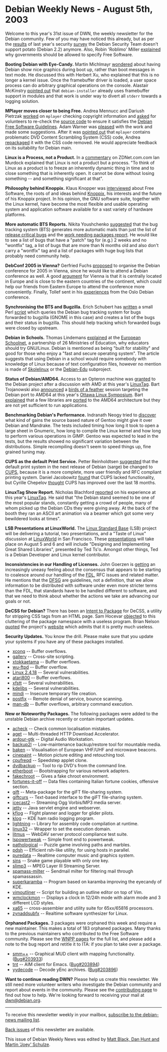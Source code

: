 
Debian Weekly News - August 5th, 2003
=====================================


Welcome to this year's 31st issue of DWN, the weekly newsletter for the
Debian community. Few of you may have noticed this already, but as per the [results](https://lists.debian.org/debian-devel-announce-0302/msg00010.html) of last year's security [survey](https://lists.debian.org/debian-devel-announce-0211/msg00001.html) the Debian Security Team doesn't support potato (Debian 2.2)
anymore. Also, Robin 'Roblimo' Miller [explained](http://www.newsforge.com/newsforge/03/07/19/1713232.shtml)
why governments should be allowed to specify Free Software.


**Booting Debian with Eye-Candy.** Martin Michlmayr [wondered](https://lists.debian.org/debian-boot-0307/msg00471.html)
about having Debian show nice graphics during boot up, rather than boot
messages in text mode. He discussed this with Herbert Xu, who explained that
this is no longer a kernel issue. Once the framebuffer driver is loaded, a
user space process can do arbitrary graphical operations on the console.
Alastair McKinstry [pointed
out](https://lists.debian.org/debian-boot-0307/msg00479.html) that `debian-installer` already uses framebuffer support
in modules and that work is under way to divert all `stderr`
towards a logging solution.


**MPlayer moves closer to being Free.** Andrea Mennucc and
Dariush Pietrzak [worked](https://lists.debian.org/debian-legal-0307/msg00243.html)
on `mplayer` checking copyright information and [asked](https://lists.debian.org/debian-legal-0307/msg00241.html)
for volunteers to re-check the [source code](http://tonelli.sns.it/pub/mplayer) to ensure it
satisfies the [Debian Free
Software Guidelines](https://www.debian.org/social_contract#guidelines). Adam Warner was [pleased](https://lists.debian.org/debian-legal-0307/msg00246.html)
with the work and made some suggestions. After it was [pointed
out](https://lists.debian.org/debian-devel-0307/msg01827.html) that `mplayer` contains problematic DVD Content Scrambling
System (CSS) code, Andrea [repackaged](https://lists.debian.org/debian-legal-0307/msg00283.html)
it with the CSS code removed. He would appreciate feedback on its
suitability for Debian main.


**Linux is a Process, not a Product.** In a [commentary](http://zdnet.com.com/2100-1107_2-5057755.html) on
ZDNet.com.com Ian Murdock explained that Linux is not a
product but a process. "To think of Linux as a product is to freeze an
inherently dynamic thing in time and to close something that is
inherently open. It cannot be done without losing something -- and
something significant at that".


**Philosophy behind Knoppix.** Klaus Knopper was [interviewed](http://www.pctechtalk.com/view.php?id=1239)
about Free Software, the roots of and ideas behind [Knoppix](http://www.knopper.net/knoppix/), his interests and the
future of his Knoppix project. In his opinion, the GNU software suite,
together with the Linux kernel, have become the most flexible and usable
operating system and application software available for a vast variety of
hardware platforms.


**More automatic BTS Reports.** Nikita Youshchenko [suggested](https://lists.debian.org/debian-devel-0307/msg02168.html)
that the bug tracking system (BTS) generates more automatic mails than just the
list of [release critical bugs](https://lists.debian.org/debian-devel-announce-0307/msg00012.html) and the [work
needing packages report](https://lists.debian.org/debian-devel-announce-0307/msg00011.html). He would like to see a list of bugs that have a
"patch" tag for (e.g.) 2 weeks and no "wontfix" tag, a list of bugs that are
more than N months old and also don't carry a "wontfix" tag and a list of
packages with huge bug lists that probably need community help.


**DebConf 2005 in Vienna?** Gerfried Fuchs [proposed](https://lists.debian.org/debian-devel-0307/msg02189.html) to
organise the Debian conference for 2005 in Vienna, since he would like to
attend a Debian conference as well. A good [argument](https://lists.debian.org/debian-devel-0307/msg02226.html)
for Vienna is that it is centrally located in Europe and is close to the eastern
countries of the continent, which could help our friends from Eastern Europe
to attend the conference more conveniently. Finally, Tollef sent in his [experiences](https://lists.debian.org/debian-devel-0307/msg02284.html)
from the Oslo Debian conference.


**Synchronising the BTS and Bugzilla.** Erich Schubert has [written](https://lists.debian.org/debian-devel-0307/msg02212.html) a
small Perl [script](https://people.debian.org/~erich/debugzilla-html.pl.renamed.txt) which queries the Debian bug tracking system for bugs forwarded to
bugzilla (GNOME in this case) and creates a list of the bugs and their status in
bugzilla. This should help tracking which forwarded bugs were closed by
upstream.


**Debian in Schools.** Thomas Lindemans [explained](http://news.eun.org/eun.org2/eun/en/_News_search_news/content.cfm?ov=28498&lang=en&id_area=109) at the [European Schoolnet](http://www.eun.org/eun.org2/eun/en/index_eun_corporate.cfm), a partnership of 26 Ministries of Education, why
educators should try GNU/Linux. Debian is mentioned as being
"built for stability" and good for those who enjoy a "fast and secure
operating system". The article suggests that using Debian in a school would
require somebody with knowledge of Linux because of text configuration files,
however no mention is made of [Skolelinux](http://www.skolelinux.no/) or the [Debian-Edu](https://wiki.debian.org/DebianEdu) subproject.


**Status of Debian/AMD64.** Access to an Opteron machine was
[granted](https://lists.debian.org/debian-x86-64-0307/msg00029.html)
to the Debian project after a discussion with AMD at this year's [LinuxTag](http://www.linuxtag.org/). Bart Trojanowski also [announced](https://lists.debian.org/debian-x86-64-0307/msg00007.html)
a [birds of a feather](http://www.linuxsymposium.org/2003/view_abstract.php?talk=192) session targeting the Debian port to AMD64 at this
year's [Ottawa Linux
Symposium](http://www.linuxsymposium.org/2003/). Bart [explained](https://lists.debian.org/debian-x86-64-0307/msg00041.html)
that a few libraries are [ported](http://jukie.net/~bart/debian/amd64/)
to the AMD64 architecture but they are not yet sufficient to run
applications.


**Benchmarking Debian's Performance.** Indranath Neogy tried
to [discover](http://articles.linmagau.org/modules.php?op=modload&name=Sections&file=index&req=viewarticle&artid=227&page=1)
what kind of gains the source based nature of Gentoo might give it over
Debian and Mandrake. The tests included timing how
long it took to open a large sheet in Gnumeric, how long to compile the Linux
kernel and how long to perform various operations in GIMP. Gentoo was
expected to lead in the tests, but the results showed no significant
variation between the distributions. Simple recompiling doesn't seem to speed
things up, fine grained tuning may.


**CUPS as the default Print Service.** Petter Reinholdtsen [suggested](https://lists.debian.org/debian-devel-0307/msg02384.html)
that the default print system in the next release of Debian (sarge) be
changed to [CUPS](http://www.cups.org), because it is a more
complete, more user friendly and RFC compliant printing system. Daniel
Jacobowitz [found](https://lists.debian.org/debian-devel-0307/msg02385.html)
that CUPS lacked functionality, but Cyrille Chepelov [thought](https://lists.debian.org/debian-devel-0307/msg02387.html)
CUPS has improved over the last 18 months.


**LinuxTag Show Report.** Nicholas Blachford  [reported](http://www.osnews.com/story.php?news_id=4185) on his experience at
this year's [LinuxTag](http://www.linuxtag.org/). He said that
"the Debian stand seemed to be one of the most popular stands,
constantly getting a crowd of people, many of whom picked up the Debian CDs they were
giving away. At the back of the booth they ran an ASCII art animation via a
beamer which got some very bewildered looks at times".


**LSB Presentations at LinuxWorld.** The [Linux Standard Base](http://www.linuxbase.org/) (LSB) project will
be delivering a tutorial, two presentations, and a "Taste of Linux"
discussion at [LinuxWorld](http://www.linuxworldexpo.com/linuxworldny03/V40/index.cvn)
in San Francisco. These [presentations](http://www.linuxbase.org/modules.php?name=News&file=article&sid=21)
will take place on August 5 and 6 and will include "Designing and
Implementing Great Shared Libraries", presented by Ted Ts'o. Amongst other
things, Ted is a Debian Developer and Linux kernel contributor.


**Inconsistencies in our Handling of Licenses.** John Goerzen is
[getting](https://lists.debian.org/debian-legal-0307/msg00338.html)
an increasingly uneasy feeling about the consensus that appears to be starting
to coalesce around our handling of the [FDL](https://www.gnu.org/copyleft/fdl.html), RFC issues and related
matter. He mentions that the [DFSG](https://www.debian.org/social_contract#guidelines) are guidelines, not a definition, that we allow information to be
distributed with software under even more stricter terms than the FDL, that
standards have to be handled different to software, and that we need to think
about whether the actions we take are advancing our goals or not.


**DeCSS for Debian?** There has been an [Intent to
Package](https://lists.debian.org/debian-devel-0307/msg02296.html) for DeCSS, a utility for stripping CSS tags from an HTML page.
Sam Hocevar [objected](https://lists.debian.org/debian-devel-0307/msg02301.html) to
this cluttering of the package namespace with a useless program. Brian Nelson
[quoted](https://lists.debian.org/debian-devel-0307/msg02304.html)
the project's [website](http://www.pigdog.org/decss/) which admits
that it is pretty much useless.


**Security Updates.** You know the drill. Please make sure
that you update your systems if you have any of these packages installed.


* [xconq](https://www.debian.org/security/2003/dsa-354) --
 Buffer overflows.
* [gallery](https://www.debian.org/security/2003/dsa-355) --
 Cross-site scripting.
* [xtokkaetama](https://www.debian.org/security/2003/dsa-356) --
 Buffer overflows.
* [wu-ftpd](https://www.debian.org/security/2003/dsa-357) --
 Buffer overflow.
* [Linux 2.4.18](https://www.debian.org/security/2003/dsa-358) --
 Several vulnerabilities.
* [atari800](https://www.debian.org/security/2003/dsa-359) --
 Buffer overflows.
* [xfstt](https://www.debian.org/security/2003/dsa-360) --
 Several vulnerabilities.
* [kdelibs](https://www.debian.org/security/2003/dsa-361) --
 Several vulnerabilities.
* [mindi](https://www.debian.org/security/2003/dsa-362) --
 Insecure temporary file creation.
* [postfix](https://www.debian.org/security/2003/dsa-363) --
 Remote denial of service, bounce scanning.
* [man-db](https://www.debian.org/security/2003/dsa-364) --
 Buffer overflows, arbitrary command execution.


**New or Noteworthy Packages.** The following packages were
added to the unstable Debian archive recently or contain important updates.


* [acheck](https://packages.debian.org/unstable/text/acheck)
 -- Check common localisation mistakes.
* [aget](https://packages.debian.org/unstable/web/aget)
 -- Multi-threaded HTTP Download Accelerator.
* [ardour-gtk](https://packages.debian.org/unstable/sound/ardour-gtk)
 -- Digital Audio Workstation.
* [backup2l](https://packages.debian.org/unstable/admin/backup2l)
 -- Low-maintenance backup/restore tool for mountable media.
* [baken](https://packages.debian.org/unstable/hamradio/baken)
 -- Visualisation of European VHF/UHF and microwave beacons.
* [cinepaint](https://packages.debian.org/unstable/graphics/cinepaint)
 -- Motion picture editing and retouching tool.
* [cpufreqd](https://packages.debian.org/unstable/admin/cpufreqd)
 -- Speedstep applet clone.
* [dvdbackup](https://packages.debian.org/unstable/utils/dvdbackup)
 -- Tool to rip DVD's from the command line.
* [etherboot](https://packages.debian.org/unstable/admin/etherboot)
 -- Bootstrapping for various network adapters.
* [fakechroot](https://packages.debian.org/unstable/utils/fakechroot)
 -- Gives a fake chroot environment.
* [fortunes-it-off](https://packages.debian.org/unstable/games/fortunes-it-off)
 -- Data files containing Italian fortune cookies, offensive section.
* [gift](https://packages.debian.org/unstable/net/gift)
 -- Meta-package for the giFT file-sharing system.
* [giftcurs](https://packages.debian.org/unstable/net/giftcurs)
 -- Text-based interface to the giFT file-sharing system.
* [icecast2](https://packages.debian.org/unstable/sound/icecast2)
 -- Streaming Ogg Vorbis/MP3 media server.
* [jetty](https://packages.debian.org/unstable/web/jetty)
 -- Java servlet engine and webserver.
* [kflog](https://packages.debian.org/unstable/kde/kflog)
 -- Flight planner and logger for glider pilots.
* [klog](https://packages.debian.org/unstable/hamradio/klog)
 -- KDE ham radio logging program.
* [lightning](https://packages.debian.org/unstable/devel/lightning)
 -- Library for assembly code compilation at runtime.
* [linux32](https://packages.debian.org/unstable/utils/linux32)
 -- Wrapper to set the execution domain.
* [litmus](https://packages.debian.org/unstable/web/litmus)
 -- WebDAV server protocol compliance test suite.
* [lspowertweak](https://packages.debian.org/unstable/admin/lspowertweak)
 -- Simple front end to powertweak.
* [pathological](https://packages.debian.org/unstable/games/pathological)
 -- Puzzle game involving paths and marbles.
* [pdsh](https://packages.debian.org/unstable/net/pdsh)
 -- Efficient rsh-like utility, for using hosts in parallel.
* [puredata](https://packages.debian.org/unstable/sound/puredata)
 -- Realtime computer music and graphics system.
* [sins](https://packages.debian.org/unstable/games/sins)
 -- Snake game playable with only one key.
* [slimp3](https://packages.debian.org/unstable/sound/slimp3)
 -- MPEG Layer III Streaming Server.
* [spamass-milter](https://packages.debian.org/unstable/mail/spamass-milter)
 -- Sendmail milter for filtering mail through spamassassin.
* [superkaramba](https://packages.debian.org/unstable/kde/superkaramba)
 -- Program based on karamba improving the eyecandy of KDE.
* [vimoutliner](https://packages.debian.org/unstable/editors/vimoutliner)
 -- Script for building an outline editor on top of Vim.
* [wmclockmon](https://packages.debian.org/unstable/x11/wmclockmon)
 -- Displays a clock in 12/24h mode with alarm mode and 3 different LCD styles.
* [xa65](https://packages.debian.org/unstable/devel/xa65)
 -- cross-assembler and utility suite for 65xx/65816 processors.
* [zynaddsubfx](https://packages.debian.org/unstable/sound/zynaddsubfx)
 -- Realtime software synthesizer for Linux.


**Orphaned Packages.** 3 packages were orphaned this week and
require a new maintainer. This makes a total of 183 orphaned packages. Many
thanks to the previous maintainers who contributed to the Free Software
community. Please see the [WNPP pages](https://www.debian.org/devel/wnpp/) for
the full list, and please add a note to the bug report and retitle it to ITA:
if you plan to take over a package.


* [smm++](https://packages.debian.org/unstable/games/smm++)
 -- Graphical MUD client with mapping functionality.
 ([Bug#203933](https://bugs.debian.org/203933))
* [tnt](https://packages.debian.org/unstable/net/tnt)
 -- AIM client for Emacs.
 ([Bug#203894](https://bugs.debian.org/203894))
* [yydecode](https://packages.debian.org/unstable/utils/yydecode)
 -- Decode yEnc archives.
 ([Bug#203896](https://bugs.debian.org/203896))


**Want to continue reading DWN?** Please help us create this
newsletter. We still need more volunteer writers who investigate the Debian
community and report about events in the community. Please see the [contributing page](https://www.debian.org/News/weekly/contributing) to find out how
to help. We're looking forward to receiving your mail at [dwn@debian.org](mailto:dwn@debian.org).




---



 To receive this newsletter weekly in your mailbox, [subscribe to the debian-news mailing list](https://lists.debian.org/debian-news/).



[Back issues](https://www.debian.org/News/weekly/) of this newsletter are available.



This issue of Debian Weekly News was edited by [Matt Black, Dan Hunt and Martin 'Joey' Schulze](mailto:dwn@debian.org).




